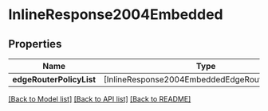 # InlineResponse2004Embedded

## Properties
Name | Type | Description | Notes
------------ | ------------- | ------------- | -------------
**edgeRouterPolicyList** | [InlineResponse2004EmbeddedEdgeRouterPolicyList] |  | 

[[Back to Model list]](../README.md#documentation-for-models) [[Back to API list]](../README.md#documentation-for-api-endpoints) [[Back to README]](../README.md)


